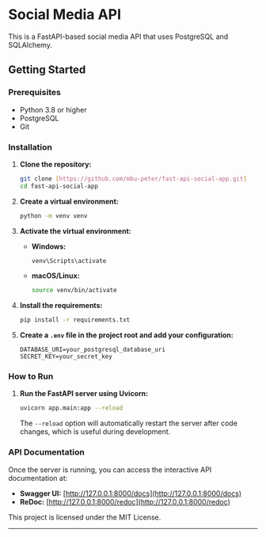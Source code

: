# Social Media API

This is a FastAPI-based social media API that uses PostgreSQL and SQLAlchemy.

## Getting Started

### Prerequisites

- Python 3.8 or higher
- PostgreSQL
- Git

### Installation

1. **Clone the repository:**

    ```bash
    git clone [https://github.com/mbu-peter/fast-api-social-app.git]
    cd fast-api-social-app
    ```

2. **Create a virtual environment:**

    ```bash
    python -m venv venv
    ```

3. **Activate the virtual environment:**

    - **Windows:**

        ```bash
        venv\Scripts\activate
        ```

    - **macOS/Linux:**

        ```bash
        source venv/bin/activate
        ```

4. **Install the requirements:**

    ```bash
    pip install -r requirements.txt
    ```

5. **Create a `.env` file in the project root and add your configuration:**

    ```env
    DATABASE_URI=your_postgresql_database_uri
    SECRET_KEY=your_secret_key
    ```

### How to Run

1. **Run the FastAPI server using Uvicorn:**

    ```bash
    uvicorn app.main:app --reload
    ```

    The `--reload` option will automatically restart the server after code changes, which is useful during development.

### API Documentation

Once the server is running, you can access the interactive API documentation at:

- **Swagger UI:** [http://127.0.0.1:8000/docs](http://127.0.0.1:8000/docs)
- **ReDoc:** [http://127.0.0.1:8000/redoc](http://127.0.0.1:8000/redoc)

This project is licensed under the MIT License.

---

